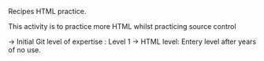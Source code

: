 Recipes HTML practice.

This activity is to practice more HTML whilst practicing source control



-> Initial Git level of expertise : Level 1
-> HTML level: Entery level after years of no use.




